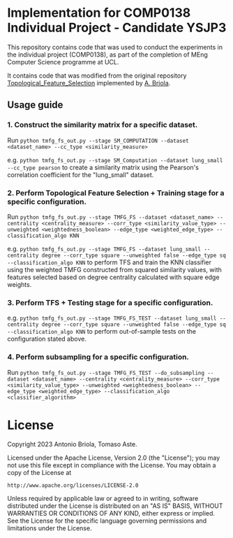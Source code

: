 # Implementation for COMP0138 Individual Project - Candidate YSJP3
This repository contains code that was used to conduct the experiments in the individual project (COMP0138), as part of the completion of MEng Computer Science programme at UCL.

It contains code that was modified from the original repository [Topological_Feature_Selection](https://github.com/FinancialComputingUCL/Topological_Feature_Selection) implemented by [A. Briola](https://github.com/AntoBr96). 

## Usage guide 
### 1. Construct the similarity matrix for a specific dataset. 
Run ```python tmfg_fs_out.py --stage SM_COMPUTATION --dataset <dataset_name> --cc_type <similarity_measure>```

e.g. ```python tmfg_fs_out.py --stage SM_Computation --dataset lung_small --cc_type pearson``` to create a similarity matrix using the Pearson's correlation coefficient for the "lung_small" dataset. 

### 2. Perform Topological Feature Selection + Training stage for a specific configuration. 
Run ```python tmfg_fs_out.py --stage TMFG_FS --dataset <dataset_name> --centrality <centrality_measure> --corr_type <similarity_value_type> --unweighted <weightedness_boolean> --edge_type <weighted_edge_type> --classification_algo KNN```

e.g. ```python tmfg_fs_out.py --stage TMFG_FS --dataset lung_small --centrality degree --corr_type square --unweighted false --edge_type sq --classification_algo KNN``` to perform TFS and train the KNN classifier using the weighted TMFG constructed from squared similarity values, with features selected based on degree centrality calculated with square edge weights.  

### 3. Perform TFS + Testing stage for a specific configuration. 
e.g. ```python tmfg_fs_out.py --stage TMFG_FS_TEST --dataset lung_small --centrality degree --corr_type square --unweighted false --edge_type sq --classification_algo KNN``` to perform out-of-sample tests on the configuration stated above. 

### 4. Perform subsampling for a specific configuration. 
Run ```python tmfg_fs_out.py --stage TMFG_FS_TEST --do_subsampling --dataset <dataset_name> --centrality <centrality_measure> --corr_type <similarity_value_type> --unweighted <weightedness_boolean> --edge_type <weighted_edge_type> --classification_algo <classifier_algorithm>```

# License

Copyright 2023 Antonio Briola, Tomaso Aste.

Licensed under the Apache License, Version 2.0 (the "License"); you may not use this file except in compliance with the License. You may obtain a copy of the License at

```http://www.apache.org/licenses/LICENSE-2.0```

Unless required by applicable law or agreed to in writing, software distributed under the License is distributed on an "AS IS" BASIS, WITHOUT WARRANTIES OR CONDITIONS OF ANY KIND, either express or implied. See the License for the specific language governing permissions and limitations under the License.
